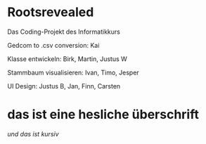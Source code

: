 # Rootsrevealed
Das Coding-Projekt des Informatikkurs

Gedcom to .csv conversion: Kai

Klasse entwickeln: Birk, Martin, Justus W

Stammbaum visualisieren: Ivan, Timo, Jesper

UI Design: Justus B, Jan, Finn, Carsten


# das ist eine hesliche überschrift
*und das ist kursiv*